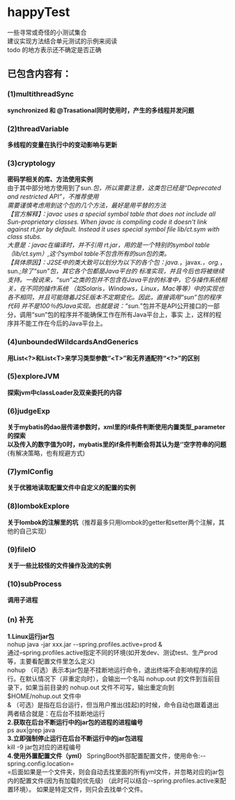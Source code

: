 # happyTest
一些寻常或奇怪的小测试集合<br />
建议实现方法结合单元测试的示例来阅读<br />
todo 的地方表示还不确定是否正确

## 已包含内容有： 
### (1)multithreadSync 
<B>synchronized 和 @Trasational同时使用时，产生的多线程并发问题</B>

### (2)threadVariable 
<B>多线程的变量在执行中的变动影响与更新</B>

### (3)cryptology 
<B>密码学相关的库、方法使用实例</B><br/>
由于其中部分地方使用到了sun.*包，所以需要注意，这类包已经是“Deprecated and restricted API”，不推荐使用<br/>
需要谨慎考虑用到这个包的几个方法，最好是用平替的方法<br/>
【官方解释】：javac uses a special symbol table that does not include all Sun-proprietary classes.
When javac is compiling code it doesn't link against rt.jar by default. Instead it uses special symbol
file lib/ct.sym with class stubs.<br/>
大意是：javac在编译时，并不引用 rt.jar，用的是一个特别的symbol table（lib/ct.sym）,这个symbol table不包含所有的sun包的类。<br/>
【具体原因】：J2SE中的类大致可以划分为以下的各个包：java.*，javax.*，org.*，sun.*;除了“sun”包，其它各个包都是Java平台的
标准实现，并且今后也将被继续支持。一般说来，“sun”之类的包并不包含在Java平台的标准中，它与操作系统相关，在不同的操作系统
（如Solaris，Windows，Linux，Mac等等）中的实现也各不相同，并且可能随着J2SE版本不定期变化。因此，直接调用“sun”包的程序代码
并不是100％的Java实现。也就是说：“sun.*”包并不是API公开接口的一部分，调用“sun”包的程序并不能确保工作在所有Java平台上，事实
上，这样的程序并不能工作在今后的Java平台上。

### (4)unboundedWildcardsAndGenerics 
<B>用List&lt;?&gt;和List&lt;T&gt;来学习类型参数“&lt;T&gt;”和无界通配符“&lt;?&gt;”的区别</B>

### (5)exploreJVM 
<B>探索jvm中classLoader及双亲委托的内容</B>

### (6)judgeExp 
<B>关于mybatis的dao层传递参数时，xml里的if条件判断使用内置类型_parameter的探索</B><br/>
<B>以及传入的数字值为0时，mybatis里的if条件判断会将其认为是‘’空字符串的问题</B>(有解决策略，也有规避方式)

### (7)ymlConfig 
<B>关于优雅地读取配置文件中自定义的配置的实例</B>

### (8)lombokExplore 
<B>关于lombok的注解里的坑</B>（推荐最多只用lombok的getter和setter两个注解，其他的自己实现）

### (9)fileIO
<B>关于一些比较怪的文件操作及流的实例</B>

### (10)subProcess
<B>调用子进程</B>

### (n) 补充
<B>1.Linux运行jar包</B><br/>
nohup java -jar xxx.jar --spring.profiles.active=prod &  <br/>
通过–spring.profiles.active指定不同的环境(如开发dev、测试test、生产prod等，主要看配置文件里怎么定义) <br />
nohup （可选）表示本jar包是不挂断地运行命令，退出终端不会影响程序的运行。在默认情况下（非重定向时），会输出一个名叫 nohup.out 的文件到当前目
录下，如果当前目录的 nohup.out 文件不可写，输出重定向到 $HOME/nohup.out 文件中 <br />
& （可选）是指在后台运行，但当用户推出(挂起)的时候，命令自动也跟着退出 <br />
两者结合就是：在后台不挂断地运行 <br />
<B>2.获取在后台不断运行中的jar包的进程的进程编号</B><br/>
ps aux|grep java <br />
<B>3.立即强制停止运行在后台不断运行中的jar包进程</B><br/>
kill -9 jar包对应的进程编号 <br />
<B>4.使用外置配置文件（yml）</B>
SpringBoot外部配置配置文件，使用命令:--spring.config.location=<br/>
=后面如果是一个文件夹，则会自动去找里面的所有yml文件，并忽略对应的jar包内的配置文件(因为有加载的优先级)
（此时可以结合--spring.profiles.active来配置环境）。 如果是特定文件，则只会去找单个文件。

